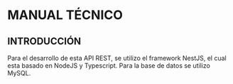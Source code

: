 # MANUAL TÉCNICO

## INTRODUCCIÓN
Para el desarrollo de esta API REST, se utilizo el framework NestJS, el cual esta basado en NodeJS y Typescript. Para la base de datos se utilizo MySQL.

